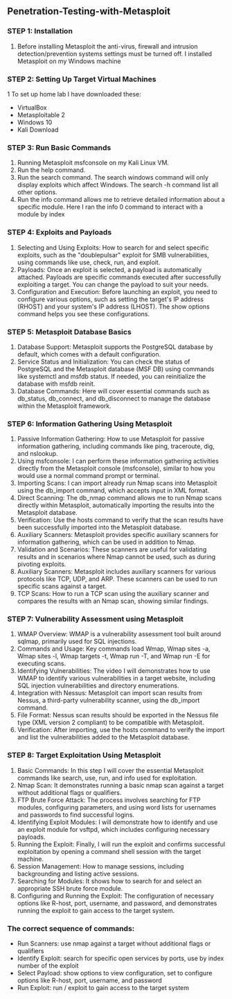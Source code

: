 ## Penetration-Testing-with-Metasploit 

### STEP 1: Installation 
1. Before installing Metasploit the anti-virus, firewall and intrusion detection/prevention systems settings must be turned off. I installed Metasploit on my Windows machine

### STEP 2: Setting Up Target Virtual Machines
1 To set up home lab I have downloaded these:

- VirtualBox 
-	Metasploitable 2
-	Windows 10
-	Kali Download 

### STEP 3: Run Basic Commands
1. Running Metasploit msfconsole on my Kali Linux VM.
2. Run the help command.
3. Run the search command. The search windows command will only display exploits which affect Windows. The search -h command list all other options.
4. Run the info command allows me to retrieve detailed information about a specific module. Here I ran the info 0 command to interact with a module by index

### STEP 4: Exploits and Payloads
1. Selecting and Using Exploits: How to search for and select specific exploits, such as the "doublepulsar" exploit for SMB vulnerabilities, using commands like use, check, run, and exploit.
2. Payloads: Once an exploit is selected, a payload is automatically attached. Payloads are specific commands executed after successfully exploiting a target. You can change the payload to suit your needs.
3. Configuration and Execution: Before launching an exploit, you need to configure various options, such as setting the target's IP address (RHOST) and your system's IP address (LHOST). The show options command helps you see these configurations.

### STEP 5: Metasploit Database Basics
1. Database Support: Metasploit supports the PostgreSQL database by default, which comes with a default configuration.
2. Service Status and Initialization: You can check the status of PostgreSQL and the Metasploit database (MSF DB) using commands like systemctl and msfdb status. If needed, you can reinitialize the database with msfdb reinit.
3. Database Commands: Here will cover essential commands such as db_status, db_connect, and db_disconnect to manage the database within the Metasploit framework.

### STEP 6: Information Gathering Using Metasploit
1. Passive Information Gathering: How to use Metasploit for passive information gathering, including commands like ping, traceroute, dig, and nslookup.
2. Using msfconsole: I can perform these information gathering activities directly from the Metasploit console (msfconsole), similar to how you would use a normal command prompt or terminal.
3. Importing Scans: I can import already run Nmap scans into Metasploit using the db_import command, which accepts input in XML format.
4. Direct Scanning: The db_nmap command allows me to run Nmap scans directly within Metasploit, automatically importing the results into the Metasploit database.
5. Verification: Use the hosts command to verify that the scan results have been successfully imported into the Metasploit database.
6. Auxiliary Scanners: Metasploit provides specific auxiliary scanners for information gathering, which can be used in addition to Nmap.
7. Validation and Scenarios: These scanners are useful for validating results and in scenarios where Nmap cannot be used, such as during pivoting exploits.
8. Auxiliary Scanners: Metasploit includes auxiliary scanners for various protocols like TCP, UDP, and ARP. These scanners can be used to run specific scans against a target.
9. TCP Scans: How to run a TCP scan using the auxiliary scanner and compares the results with an Nmap scan, showing similar findings.

### STEP 7: Vulnerability Assessment using Metasploit 
1.	WMAP Overview: WMAP is a vulnerability assessment tool built around sqlmap, primarily used for SQL injections.
2. Commands and Usage: Key commands load Wmap, Wmap sites -a, Wmap sites -l, Wmap targets -t, Wmap run -T, and Wmap run -E for executing scans.
3.	Identifying Vulnerabilities: The video I will demonstrates how to use WMAP to identify various vulnerabilities in a target website, including SQL injection vulnerabilities and directory enumerations.
4. Integration with Nessus: Metasploit can import scan results from Nessus, a third-party vulnerability scanner, using the db_import command.
5. File Format: Nessus scan results should be exported in the Nessus file type (XML version 2 compliant) to be compatible with Metasploit.
6. Verification: After importing, use the hosts command to verify the import and list the vulnerabilities added to the Metasploit database.

### STEP 8: Target Exploitation Using Metasploit
1.	Basic Commands: In this step I will cover the essential Metasploit commands like search, use, run, and info used for exploitation.
2. Nmap Scan: It demonstrates running a basic nmap scan against a target without additional flags or qualifiers.
3.	FTP Brute Force Attack: The process involves searching for FTP modules, configuring parameters, and using word lists for usernames and passwords to find successful logins.
4.	Identifying Exploit Modules: I will demonstrate how to identify and use an exploit module for vsftpd, which includes configuring necessary payloads.
5.	Running the Exploit: Finally, I will run the exploit and confirms successful exploitation by opening a command shell session with the target machine.
6.	Session Management: How to manage sessions, including backgrounding and listing active sessions.
7.	Searching for Modules: It shows how to search for and select an appropriate SSH brute force module.
8.	Configuring and Running the Exploit: The configuration of necessary options like R-host, port, username, and password, and demonstrates running the exploit to gain access to the target system.

### The correct sequence of commands:
- Run Scanners: use nmap against a target without additional flags or qualifiers
- Identify Exploit: search for specific open services by ports, use by index number of the exploit
- Select Payload: show options to view configuration, set to configure options like R-host, port, username, and password
- Run Exploit: run / exploit to gain access to the target system

